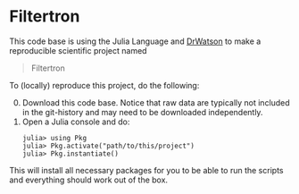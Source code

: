 # Filtertron

This code base is using the Julia Language and [DrWatson](https://juliadynamics.github.io/DrWatson.jl/stable/)
to make a reproducible scientific project named
> Filtertron

To (locally) reproduce this project, do the following:

0. Download this code base. Notice that raw data are typically not included in the
   git-history and may need to be downloaded independently.
1. Open a Julia console and do:
   ```
   julia> using Pkg
   julia> Pkg.activate("path/to/this/project")
   julia> Pkg.instantiate()
   ```

This will install all necessary packages for you to be able to run the scripts and
everything should work out of the box.
